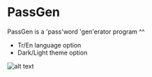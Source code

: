 # PassGen
PassGen is a 'pass'word 'gen'erator program ^^

- Tr/En language option
- Dark/Light theme option

![alt text](https://github.com/[emircandkmn]/[PassGen]/blob/[main]/PassGen.gif?raw=true)
